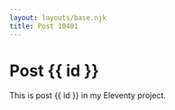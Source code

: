 ```yaml
---
layout: layouts/base.njk
title: Post 10401
---
```


# Post {{ id }}

This is post {{ id }} in my Eleventy project.

